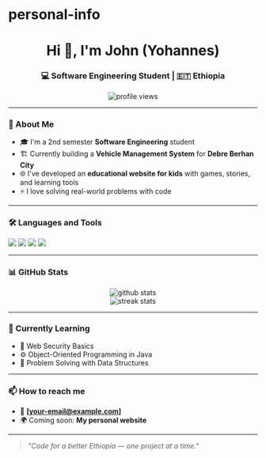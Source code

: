 # personal-info
<h1 align="center">Hi 👋, I'm John (Yohannes)</h1>
<h3 align="center">💻 Software Engineering Student | 🇪🇹 Ethiopia</h3>
<p align="center">
  <img src="https://komarev.com/ghpvc/?username=your-username&label=Profile%20views&color=0e75b6&style=flat" alt="profile views" />
</p>

---

### 🚀 About Me
- 🎓 I'm a 2nd semester **Software Engineering** student  
- 🏗️ Currently building a **Vehicle Management System** for **Debre Berhan City**
- 🌐 I've developed an **educational website for kids** with games, stories, and learning tools
- ⚡ I love solving real-world problems with code

---

### 🛠️ Languages and Tools
<p>
  <img src="https://img.shields.io/badge/Java-ED8B00?style=for-the-badge&logo=java&logoColor=white"/>
  <img src="https://img.shields.io/badge/HTML5-E34F26?style=for-the-badge&logo=html5&logoColor=white"/>
  <img src="https://img.shields.io/badge/CSS3-1572B6?style=for-the-badge&logo=css3&logoColor=white"/>
  <img src="https://img.shields.io/badge/JavaScript-F7DF1E?style=for-the-badge&logo=javascript&logoColor=black"/>
</p>

---

### 📊 GitHub Stats
<p align="center">
  <img src="https://github-readme-stats.vercel.app/api?username=your-username&show_icons=true&theme=tokyonight" alt="github stats"/>
  <br />
  <img src="https://github-readme-streak-stats.herokuapp.com/?user=your-username&theme=tokyonight" alt="streak stats"/>
</p>

---

### 🌱 Currently Learning
- 🔐 Web Security Basics
- ⚙️ Object-Oriented Programming in Java
- 🧠 Problem Solving with Data Structures

---

### 📫 How to reach me
- 📧 **[your-email@example.com]**
- 🌍 Coming soon: **My personal website**

---

> *"Code for a better Ethiopia — one project at a time."*
